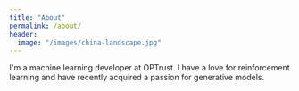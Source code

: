 ```yaml
---
title: "About"
permalink: /about/
header:
  image: "/images/china-landscape.jpg"
---
```


I'm a machine learning developer at OPTrust. I have a love for reinforcement learning and have recently acquired a passion for generative models.
